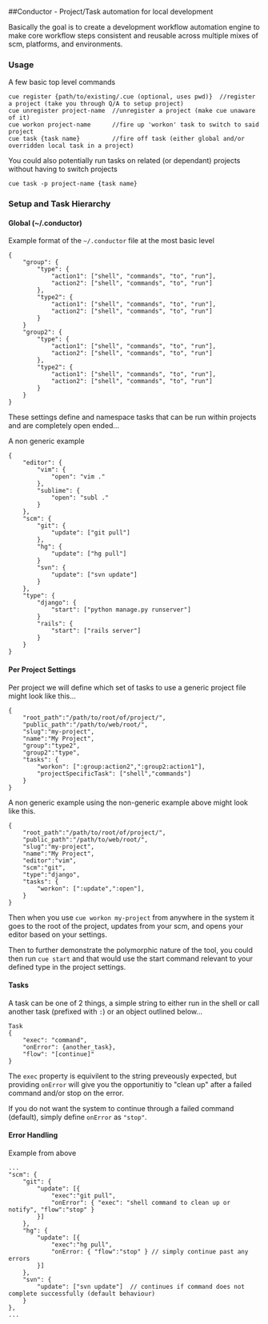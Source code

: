 ##Conductor - Project/Task automation for local development

Basically the goal is to create a development workflow automation engine to make core workflow steps consistent and reusable across multiple mixes of scm, platforms, and environments.

### Usage

A few basic top level commands

```nocolor
cue register {path/to/existing/.cue (optional, uses pwd)}  //register a project (take you through Q/A to setup project)
cue unregister project-name  //unregister a project (make cue unaware of it)
cue workon project-name      //fire up 'workon' task to switch to said project
cue task {task name}         //fire off task (either global and/or overridden local task in a project)
```

You could also potentially run tasks on related (or dependant) projects without having to switch projects

```nocolor
cue task -p project-name {task name}
```

### Setup and Task Hierarchy

#### Global (~/.conductor)

Example format of the `~/.conductor` file at the most basic level

    {
        "group": {
            "type": {
                "action1": ["shell", "commands", "to", "run"],
                "action2": ["shell", "commands", "to", "run"]
            },
            "type2": {
                "action1": ["shell", "commands", "to", "run"],
                "action2": ["shell", "commands", "to", "run"]
            }
        }
        "group2": {
            "type": {
                "action1": ["shell", "commands", "to", "run"],
                "action2": ["shell", "commands", "to", "run"]
            },
            "type2": {
                "action1": ["shell", "commands", "to", "run"],
                "action2": ["shell", "commands", "to", "run"]
            }
        }
    }

These settings define and namespace tasks that can be run within projects and are completely open ended...

A non generic example

    {
        "editor": {
            "vim": {
                "open": "vim ."
            },
            "sublime": {
                "open": "subl ."
            }
        },
        "scm": {
            "git": {
                "update": ["git pull"]
            },
            "hg": {
                "update": ["hg pull"]
            }
            "svn": {
                "update": ["svn update"]
            }
        },
        "type": {
            "django": {
                "start": ["python manage.py runserver"]
            }
            "rails": {
                "start": ["rails server"]
            }
        }
    }


#### Per Project Settings

Per project we will define which set of tasks to use a generic project file might look like this...

    {
        "root_path":"/path/to/root/of/project/",
        "public_path":"/path/to/web/root/",
        "slug":"my-project",
        "name":"My Project",
        "group":"type2",
        "group2":"type",
        "tasks": {
            "workon": [":group:action2",":group2:action1"],
            "projectSpecificTask": ["shell","commands"]
        }
    }
    
A non generic example using the non-generic example above might look like this.

    {
        "root_path":"/path/to/root/of/project/",
        "public_path":"/path/to/web/root/",
        "slug":"my-project",
        "name":"My Project",
        "editor":"vim",
        "scm":"git",
        "type":"django",
        "tasks": {
            "workon": [":update",":open"],
        }
    }

Then when you use ```cue workon my-project``` from anywhere in the system it goes to the root of the project, updates from your scm, and opens your editor based on your settings.

Then to further demonstrate the polymorphic nature of the tool, you could then run ```cue start``` and that would use the start command relevant to your defined type in the project settings.

#### Tasks

A task can be one of 2 things, a simple string to either run in the shell or call another task (prefixed with `:`) or an object outlined below...

    Task
    {
        "exec": "command",
        "onError": {another_task},
        "flow": "[continue]"
    }

The `exec` property is equivilent to the string preveously expected, but providing `onError` will give you the opportunitiy to "clean up" after a failed command and/or stop on the error.

If you do not want the system to continue through a failed command (default), simply define `onError` as `"stop"`.


#### Error Handling

Example from above

    ...
    "scm": {
        "git": {
            "update": [{
                "exec":"git pull",
                "onError": { "exec": "shell command to clean up or notify", "flow":"stop" }
            }]
        },
        "hg": {
            "update": [{
                "exec":"hg pull",
                "onError: { "flow":"stop" } // simply continue past any errors
            }]
        },
        "svn": {
            "update": ["svn update"]  // continues if command does not complete successfully (default behaviour)
        }
    },
    ...
